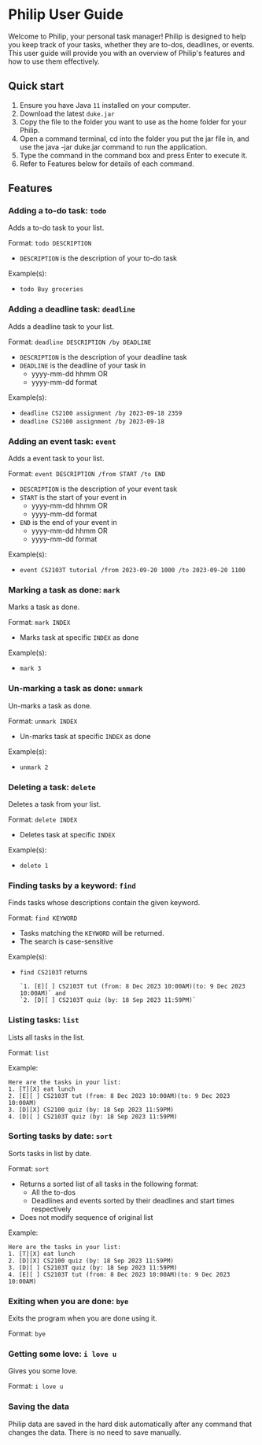 # Philip User Guide

Welcome to Philip, your personal task manager! Philip is designed to help you keep track of your tasks, whether they are to-dos, deadlines, or events. This user guide will provide you with an overview of Philip's features and how to use them effectively.

## Quick start
1. Ensure you have Java `11` installed on your computer.
2. Download the latest `duke.jar`
3. Copy the file to the folder you want to use as the home folder for your Philip.
4. Open a command terminal, cd into the folder you put the jar file in, and use the java -jar duke.jar command to run the application. 
5. Type the command in the command box and press Enter to execute it.
6. Refer to Features below for details of each command.

## Features 

### Adding a to-do task: `todo`

Adds a to-do task to your list.

Format: `todo DESCRIPTION`
- `DESCRIPTION` is the description of your to-do task

Example(s):
- `todo Buy groceries`

### Adding a deadline task: `deadline`

Adds a deadline task to your list.

Format: `deadline DESCRIPTION /by DEADLINE`
- `DESCRIPTION` is the description of your deadline task
- `DEADLINE` is the deadline of your task in 
  - yyyy-mm-dd hhmm OR 
  - yyyy-mm-dd format

Example(s):
- `deadline CS2100 assignment /by 2023-09-18 2359`
- `deadline CS2100 assignment /by 2023-09-18`

### Adding an event task: `event`

Adds a event task to your list.

Format: `event DESCRIPTION /from START /to END`
- `DESCRIPTION` is the description of your event task
- `START` is the start of your event in 
  - yyyy-mm-dd hhmm OR
  - yyyy-mm-dd format
- `END` is the end of your event in
  - yyyy-mm-dd hhmm OR
  - yyyy-mm-dd format

Example(s):
- `event CS2103T tutorial /from 2023-09-20 1000 /to 2023-09-20 1100`

### Marking a task as done: `mark`

Marks a task as done.

Format: `mark INDEX`
- Marks task at specific `INDEX` as done

Example(s):
- `mark 3`

### Un-marking a task as done: `unmark`

Un-marks a task as done.

Format: `unmark INDEX`
- Un-marks task at specific `INDEX` as done

Example(s):
- `unmark 2`

### Deleting a task: `delete`

Deletes a task from your list.

Format: `delete INDEX`
- Deletes task at specific `INDEX`

Example(s):
- `delete 1`

### Finding tasks by a keyword: `find`

Finds tasks whose descriptions contain the given keyword.

Format: `find KEYWORD`
- Tasks matching the `KEYWORD` will be returned.
- The search is case-sensitive

Example(s):
- `find CS2103T` returns 
  ```
  `1. [E][ ] CS2103T tut (from: 8 Dec 2023 10:00AM)(to: 9 Dec 2023 10:00AM)` and 
  `2. [D][ ] CS2103T quiz (by: 18 Sep 2023 11:59PM)`
  ```

### Listing tasks: `list`

Lists all tasks in the list.

Format: `list`

Example:
```
Here are the tasks in your list:
1. [T][X] eat lunch
2. [E][ ] CS2103T tut (from: 8 Dec 2023 10:00AM)(to: 9 Dec 2023 10:00AM)
3. [D][X] CS2100 quiz (by: 18 Sep 2023 11:59PM)
4. [D][ ] CS2103T quiz (by: 18 Sep 2023 11:59PM)
```

### Sorting tasks by date: `sort`

Sorts tasks in list by date.

Format: `sort`
- Returns a sorted list of all tasks in the following format:
  - All the to-dos
  - Deadlines and events sorted by their deadlines and start times respectively
- Does not modify sequence of original list

Example:
```
Here are the tasks in your list:
1. [T][X] eat lunch
2. [D][X] CS2100 quiz (by: 18 Sep 2023 11:59PM)
3. [D][ ] CS2103T quiz (by: 18 Sep 2023 11:59PM)
4. [E][ ] CS2103T tut (from: 8 Dec 2023 10:00AM)(to: 9 Dec 2023 10:00AM)
```

### Exiting when you are done: `bye`

Exits the program when you are done using it. 

Format: `bye`

### Getting some love: `i love u`

Gives you some love.

Format: `i love u`

### Saving the data

Philip data are saved in the hard disk automatically after any command that changes the data. There is no need to save manually.
